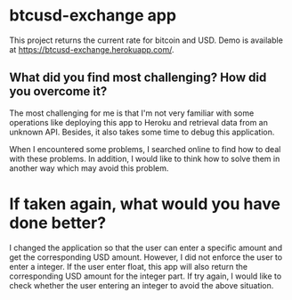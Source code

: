# btcusd-exchange app

This project returns the current rate for bitcoin and USD. Demo is available at https://btcusd-exchange.herokuapp.com/.

## What did you find most challenging? How did you overcome it?

The most challenging for me is that I'm not very familiar with some operations like deploying this app to Heroku and retrieval data from an unknown API. Besides, it also takes some time to debug this application.

When I encountered some problems, I searched online to find how to deal with these problems. In addition, I would like to think how to solve them in another way which may avoid this problem. 

# If taken again, what would you have done better? 

I changed the application so that the user can enter a specific amount and get the corresponding USD amount. However, I did not enforce the user to enter a integer. If the user enter float, this app will also return the corresponding USD amount for the integer part. If try again, I would like to check whether the user entering an integer to avoid the above situation.  
